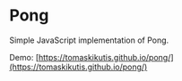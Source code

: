 # Pong

Simple JavaScript implementation of Pong.

Demo: [https://tomaskikutis.github.io/pong/](https://tomaskikutis.github.io/pong/)